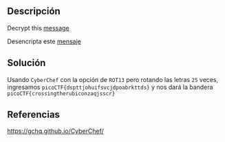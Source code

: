 ## Descripción
Decrypt this [message](https://jupiter.challenges.picoctf.org/static/6385b895dcb30c74dbd1f0ea271e3563/ciphertext)

Desencripta este [mensaje](https://jupiter.challenges.picoctf.org/static/6385b895dcb30c74dbd1f0ea271e3563/ciphertext)
## Solución
Usando `CyberChef` con la opción de `ROT13` pero rotando las letras `25` veces, ingresamos `picoCTF{dspttjohuifsvcjdpoabrkttds}` y nos dará la bandera `picoCTF{crossingtherubiconzaqjsscr}`

## Referencias
https://gchq.github.io/CyberChef/